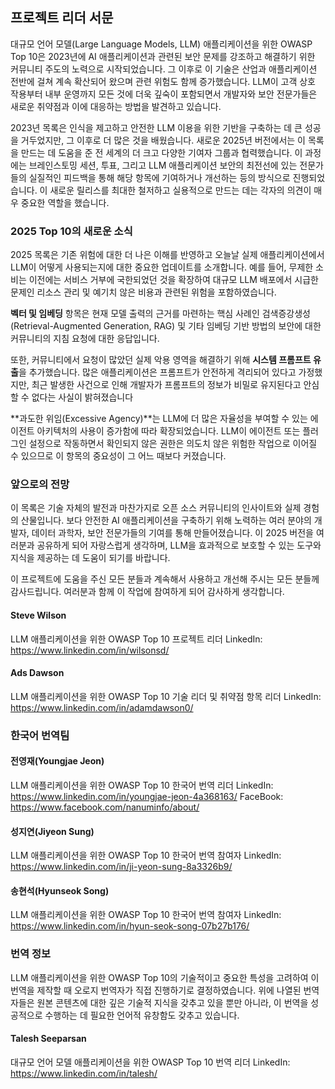 ## 프로젝트 리더 서문

대규모 언어 모델(Large Language Models, LLM) 애플리케이션을 위한 OWASP Top 10은 2023년에 AI 애플리케이션과 관련된 보안 문제를 강조하고 해결하기 위한 커뮤니티 주도의 노력으로 시작되었습니다. 그 이후로 이 기술은 산업과 애플리케이션 전반에 걸쳐 계속 확산되어 왔으며 관련 위험도 함께 증가했습니다. LLM이 고객 상호 작용부터 내부 운영까지 모든 것에 더욱 깊숙이 포함되면서 개발자와 보안 전문가들은 새로운 취약점과 이에 대응하는 방법을 발견하고 있습니다.

2023년 목록은 인식을 제고하고 안전한 LLM 이용을 위한 기반을 구축하는 데 큰 성공을 거두었지만, 그 이후로 더 많은 것을 배웠습니다. 새로운 2025년 버전에서는 이 목록을 만드는 데 도움을 준 전 세계의 더 크고 다양한 기여자 그룹과 협력했습니다. 이 과정에는 브레인스토밍 세션, 투표, 그리고 LLM 애플리케이션 보안의 최전선에 있는 전문가들의 실질적인 피드백을 통해 해당 항목에 기여하거나 개선하는 등의 방식으로 진행되었습니다. 이 새로운 릴리스를 최대한 철저하고 실용적으로 만드는 데는 각자의 의견이 매우 중요한 역할을 했습니다.

### 2025 Top 10의 새로운 소식

2025 목록은 기존 위험에 대한 더 나은 이해를 반영하고 오늘날 실제 애플리케이션에서 LLM이 어떻게 사용되는지에 대한 중요한 업데이트를 소개합니다. 예를 들어, 무제한 소비는 이전에는 서비스 거부에 국한되었던 것을 확장하여 대규모 LLM 배포에서 시급한 문제인 리소스 관리 및 예기치 않은 비용과 관련된 위험을 포함하였습니다.

**벡터 및 임베딩** 항목은 현재 모델 출력의 근거를 마련하는 핵심 사례인 검색증강생성(Retrieval-Augmented Generation, RAG) 및 기타 임베딩 기반 방법의 보안에 대한 커뮤니티의 지침 요청에 대한 응답입니다.

또한, 커뮤니티에서 요청이 많았던 실제 악용 영역을 해결하기 위해 **시스템 프롬프트 유출**을 추가했습니다. 많은 애플리케이션은 프롬프트가 안전하게 격리되어 있다고 가정했지만, 최근 발생한 사건으로 인해 개발자가 프롬프트의 정보가 비밀로 유지된다고 안심할 수 없다는 사실이 밝혀졌습니다

**과도한 위임(Excessive Agency)**는 LLM에 더 많은 자율성을 부여할 수 있는 에이전트 아키텍처의 사용이 증가함에 따라 확장되었습니다. LLM이 에이전트 또는 플러그인 설정으로 작동하면서 확인되지 않은 권한은 의도치 않은 위험한 작업으로 이어질 수 있으므로 이 항목의 중요성이 그 어느 때보다 커졌습니다.

### 앞으로의 전망

이 목록은 기술 자체의 발전과 마찬가지로 오픈 소스 커뮤니티의 인사이트와 실제 경험의 산물입니다. 보다 안전한 AI 애플리케이션을 구축하기 위해 노력하는 여러 분야의 개발자, 데이터 과학자, 보안 전문가들의 기여를 통해 만들어졌습니다. 이 2025 버전을 여러분과 공유하게 되어 자랑스럽게 생각하며, LLM을 효과적으로 보호할 수 있는 도구와 지식을 제공하는 데 도움이 되기를 바랍니다.

이 프로젝트에 도움을 주신 모든 분들과 계속해서 사용하고 개선해 주시는 모든 분들께 감사드립니다. 여러분과 함께 이 작업에 참여하게 되어 감사하게 생각합니다.


#### Steve Wilson
LLM 애플리케이션을 위한 OWASP Top 10 프로젝트 리더
LinkedIn: https://www.linkedin.com/in/wilsonsd/

#### Ads Dawson
LLM 애플리케이션을 위한 OWASP Top 10 기술 리더 및 취약점 항목 리더
LinkedIn: https://www.linkedin.com/in/adamdawson0/


### 한국어 번역팀
#### 전영재(Youngjae Jeon)
LLM 애플리케이션을 위한 OWASP Top 10 한국어 번역 리더
LinkedIn: https://www.linkedin.com/in/youngjae-jeon-4a368163/
FaceBook: https://www.facebook.com/nanuminfo/about/

#### 성지연(Jiyeon Sung)
LLM 애플리케이션을 위한 OWASP Top 10 한국어 번역 참여자
LinkedIn: https://www.linkedin.com/in/ji-yeon-sung-8a3326b9/

#### 송현석(Hyunseok Song)
LLM 애플리케이션을 위한 OWASP Top 10 한국어 번역 참여자
LinkedIn: https://www.linkedin.com/in/hyun-seok-song-07b27b176/


### 번역 정보
LLM 애플리케이션을 위한 OWASP Top 10의 기술적이고 중요한 특성을 고려하여 이 번역을 제작할 때 오로지 번역자가 직접 진행하기로 결정하였습니다. 위에 나열된 번역자들은 원본 콘텐츠에 대한 깊은 기술적 지식을 갖추고 있을 뿐만 아니라, 이 번역을 성공적으로 수행하는 데 필요한 언어적 유창함도 갖추고 있습니다.

#### Talesh Seeparsan
대규모 언어 모델 애플리케이션을 위한 OWASP Top 10 번역 리더
LinkedIn: https://www.linkedin.com/in/talesh/
